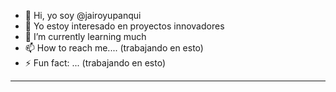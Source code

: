 - 👋 Hi, yo soy @jairoyupanqui
- 👀 Yo estoy interesado en proyectos innovadores
- 🌱 I’m currently learning much
- 📫 How to reach me.... (trabajando en esto)
- ⚡ Fun fact: ...     (trabajando en esto)


---
